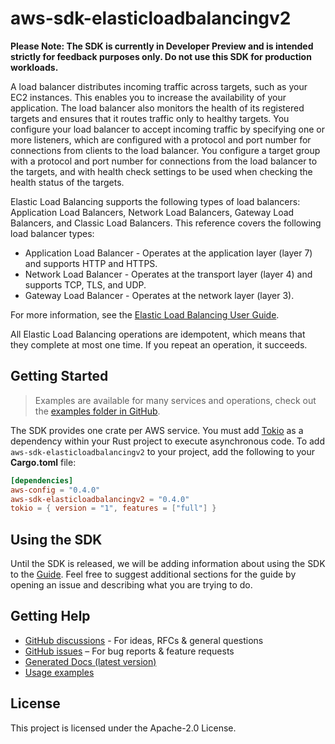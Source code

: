 # aws-sdk-elasticloadbalancingv2

**Please Note: The SDK is currently in Developer Preview and is intended strictly for
feedback purposes only. Do not use this SDK for production workloads.**

A load balancer distributes incoming traffic across targets, such as your EC2 instances. This enables you to increase the availability of your application. The load balancer also monitors the health of its registered targets and ensures that it routes traffic only to healthy targets. You configure your load balancer to accept incoming traffic by specifying one or more listeners, which are configured with a protocol and port number for connections from clients to the load balancer. You configure a target group with a protocol and port number for connections from the load balancer to the targets, and with health check settings to be used when checking the health status of the targets.

Elastic Load Balancing supports the following types of load balancers: Application Load Balancers, Network Load Balancers, Gateway Load Balancers, and Classic Load Balancers. This reference covers the following load balancer types:
  - Application Load Balancer - Operates at the application layer (layer 7) and supports HTTP and HTTPS.
  - Network Load Balancer - Operates at the transport layer (layer 4) and supports TCP, TLS, and UDP.
  - Gateway Load Balancer - Operates at the network layer (layer 3).

For more information, see the [Elastic Load Balancing User Guide](https://docs.aws.amazon.com/elasticloadbalancing/latest/userguide/).

All Elastic Load Balancing operations are idempotent, which means that they complete at most one time. If you repeat an operation, it succeeds.

## Getting Started

> Examples are available for many services and operations, check out the
> [examples folder in GitHub](https://github.com/awslabs/aws-sdk-rust/tree/main/examples).

The SDK provides one crate per AWS service. You must add [Tokio](https://crates.io/crates/tokio)
as a dependency within your Rust project to execute asynchronous code. To add `aws-sdk-elasticloadbalancingv2` to
your project, add the following to your **Cargo.toml** file:

```toml
[dependencies]
aws-config = "0.4.0"
aws-sdk-elasticloadbalancingv2 = "0.4.0"
tokio = { version = "1", features = ["full"] }
```

## Using the SDK

Until the SDK is released, we will be adding information about using the SDK to the
[Guide](https://github.com/awslabs/aws-sdk-rust/blob/main/Guide.md). Feel free to suggest
additional sections for the guide by opening an issue and describing what you are trying to do.

## Getting Help

* [GitHub discussions](https://github.com/awslabs/aws-sdk-rust/discussions) - For ideas, RFCs & general questions
* [GitHub issues](https://github.com/awslabs/aws-sdk-rust/issues/new/choose) – For bug reports & feature requests
* [Generated Docs (latest version)](https://awslabs.github.io/aws-sdk-rust/)
* [Usage examples](https://github.com/awslabs/aws-sdk-rust/tree/main/examples)

## License

This project is licensed under the Apache-2.0 License.

